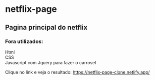 # netflix-page
## Pagina principal do netflix

### Fora utilizados: 
Html<br>
CSS<br>
Javascript com Jquery para fazer o carrosel

Clique no link e veja o resultado: https://netflix-page-clone.netlify.app/
